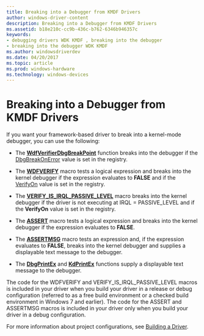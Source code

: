 ```yaml
---
title: Breaking into a Debugger from KMDF Drivers
author: windows-driver-content
description: Breaking into a Debugger from KMDF Drivers
ms.assetid: b18e210c-cc9b-436c-b762-6346b946357c
keywords:
- debugging drivers WDK KMDF , breaking into the debugger
- breaking into the debugger WDK KMDF
ms.author: windowsdriverdev
ms.date: 04/20/2017
ms.topic: article
ms.prod: windows-hardware
ms.technology: windows-devices
---
```


# Breaking into a Debugger from KMDF Drivers


If you want your framework-based driver to break into a kernel-mode debugger, you can use the following:

-   The [**WdfVerifierDbgBreakPoint**](https://msdn.microsoft.com/library/windows/hardware/ff551164) function breaks into the debugger if the [DbgBreakOnError](registry-values-for-debugging-kmdf-drivers.md) value is set in the registry.

-   The [**WDFVERIFY**](https://msdn.microsoft.com/library/windows/hardware/ff551167) macro tests a logical expression and breaks into the kernel debugger if the expression evaluates to **FALSE** and if the [VerifyOn](registry-values-for-debugging-kmdf-drivers.md) value is set in the registry.

-   The [**VERIFY\_IS\_IRQL\_PASSIVE\_LEVEL**](https://msdn.microsoft.com/library/windows/hardware/ff545588) macro breaks into the kernel debugger if the driver is not executing at IRQL = PASSIVE\_LEVEL and if the **VerifyOn** value is set in the registry.

-   The [**ASSERT**](https://msdn.microsoft.com/library/windows/hardware/ff542107) macro tests a logical expression and breaks into the kernel debugger if the expression evaluates to **FALSE**.

-   The [**ASSERTMSG**](https://msdn.microsoft.com/library/windows/hardware/ff542113) macro tests an expression and, if the expression evaluates to **FALSE**, breaks into the kernel debugger and supplies a displayable text message to the debugger.

-   The [**DbgPrintEx**](https://msdn.microsoft.com/library/windows/hardware/ff543634) and [**KdPrintEx**](https://msdn.microsoft.com/library/windows/hardware/ff548100) functions supply a displayable text message to the debugger.

The code for the WDFVERIFY and VERIFY\_IS\_IRQL\_PASSIVE\_LEVEL macros is included in your driver when you build your driver in a release or debug configuration (referred to as a free build environment or a checked build environment in Windows 7 and earlier). The code for the ASSERT and ASSERTMSG macros is included in your driver only when you build your driver in a debug configuration.

For more information about project configurations, see [Building a Driver](https://msdn.microsoft.com/windows-drivers/develop/building_a_driver).

 

 





